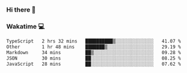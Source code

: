 ### Hi there 👋

<!--
**kikyou14/kikyou14** is a ✨ _special_ ✨ repository because its `README.md` (this file) appears on your GitHub profile.

Here are some ideas to get you started:

- 🔭 I’m currently working on ...
- 🌱 I’m currently learning ...
- 👯 I’m looking to collaborate on ...
- 🤔 I’m looking for help with ...
- 💬 Ask me about ...
- 📫 How to reach me: ...
- 😄 Pronouns: ...
- ⚡ Fun fact: ...
-->

### Wakatime 💻

<!--START_SECTION:waka-->

```txt
TypeScript   2 hrs 32 mins   ██████████▒░░░░░░░░░░░░░░   41.07 %
Other        1 hr 48 mins    ███████▒░░░░░░░░░░░░░░░░░   29.19 %
Markdown     34 mins         ██▒░░░░░░░░░░░░░░░░░░░░░░   09.28 %
JSON         30 mins         ██░░░░░░░░░░░░░░░░░░░░░░░   08.25 %
JavaScript   28 mins         ██░░░░░░░░░░░░░░░░░░░░░░░   07.62 %
```

<!--END_SECTION:waka-->